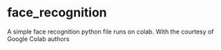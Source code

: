# face_recognition
A simple face recognition python file runs on colab. With the courtesy of Google Colab authors
